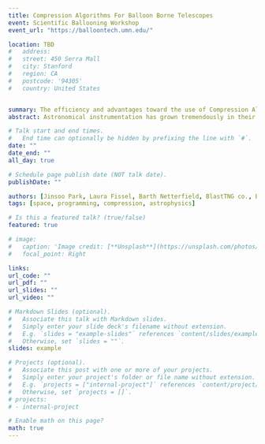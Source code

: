 ```yaml
---
title: Compression Algorithms For Balloon Borne Telescopes
event: Scientific Ballooning Workshop
event_url: "https://balloontech.umn.edu/"

location: TBD
#   address:
#   street: 450 Serra Mall
#   city: Stanford
#   region: CA
#   postcode: '94305'
#   country: United States


summary: The efficiency and advantages toward the use of Compression Algorithms.
abstract: Astronomical instrumentation has grown tremendously in their capabilitiesfor  capturing  high  quality  science  images;  however,  these  advancements  areoffset by another problem- the limitation in the bandwidth.  Progress in astro-nomical research demonstrates that the compression of crucial data is becomingincreasingly important. Such a clear example lies in balloon-borne telescopes,such as BlastTNG and SuperBIT. Being able to look at multiple science imagesduring the flight is crucial to evaluate payload performance and debug any in-evitable problems.  The use of compression algorithms proves to be an effective solution  in  obtaining  multiple  images  while  retaining  the  high  quality  resolu-tions our cameras capture. We investigate and describe the findings of the RICE, GZIP, H-Transformationand Bit Shaving compression algorithm for our multidimensional star cameras.Both BlastTNG and SuperBIT are capable of capturing multiple high resolutionimages that are riddled with several layers of noise.  Additionally, many sourcesof high interest can yield a weak signal to noise ratio as low as 1.6.  Our inves-tigation demonstrates that by taking advantage of the mentioned algorithms,we were able compress our images up to a factor of 5 while obtaining the samelevel of signal to noise ratio and the ability to identify the sources of interest inboth the compressed and uncompressed versions.

# Talk start and end times.
#   End time can optionally be hidden by prefixing the line with `#`.
date: ""
date_end: ""
all_day: true

# Schedule page publish date (NOT talk date).
publishDate: ""

authors: [Jinsoo Park, Laura Fissel, Barth Netterfield, BlastTNG co., Ballast co.]
tags: [space, programming, compression, astrophysics]

# Is this a featured talk? (true/false)
featured: true

# image:
#   caption: 'Image credit: [**Unsplash**](https://unsplash.com/photos/bzdhc5b3Bxs)'
#   focal_point: Right

links:
url_code: ""
url_pdf: ""
url_slides: ""
url_video: ""

# Markdown Slides (optional).
#   Associate this talk with Markdown slides.
#   Simply enter your slide deck's filename without extension.
#   E.g. `slides = "example-slides"` references `content/slides/example-slides.md`.
#   Otherwise, set `slides = ""`.
slides: example

# Projects (optional).
#   Associate this post with one or more of your projects.
#   Simply enter your project's folder or file name without extension.
#   E.g. `projects = ["internal-project"]` references `content/project/deep-learning/index.md`.
#   Otherwise, set `projects = []`.
# projects:
# - internal-project

# Enable math on this page?
math: true
---
```


